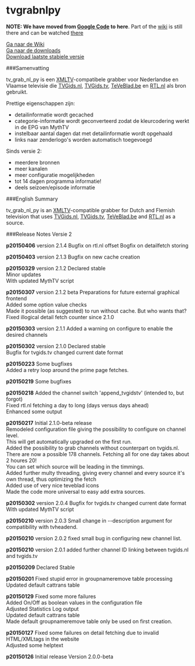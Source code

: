 # tvgrabnlpy
**NOTE: We have moved from [Google Code](https://code.google.com/p/tvgrabnlpy/) to here**. Part of the [wiki](https://code.google.com/p/tvgrabnlpy/w/list) is still there and can be watched [there](https://code.google.com/p/tvgrabnlpy/w/list)

[Ga naar de Wiki](https://github.com/tvgrabbers/tvgrabnlpy/wiki)  
[Ga naar de downloads](https://github.com/tvgrabbers/tvgrabnlpy/releases)  
[Download laatste stabiele versie](https://github.com/tvgrabbers/tvgrabnlpy/releases/latest)  

###Samenvatting

tv_grab_nl_py is een [XMLTV](http://xmltv.org)-compatibele grabber voor Nederlandse en Vlaamse televisie die [TVGids.nl](http://www.tvgids.nl), [TVGids.tv](http://www.tvgids.tv), [TeVeBlad.be](http://www.teveblad.be) en [RTL.nl](http://www.rtl.nl) als bron gebruikt.

Prettige eigenschappen zijn:
  * detailinformatie wordt gecached
  * categorie-informatie wordt geconverteerd zodat de kleurcodering werkt in de EPG van MythTV
  * instelbaar aantal dagen dat met detailinformatie wordt opgehaald
  * links naar zenderlogo's worden automatisch toegevoegd

Sinds versie 2:
  * meerdere bronnen
  * meer kanalen
  * meer configuratie mogelijkheden
  * tot 14 dagen programma informatie!
  * deels seizoen/episode informatie

###English Summary

tv_grab_nl_py is an [XMLTV](http://xmltv.org)-compatible grabber for Dutch and Flemish television that uses [TVGids.nl](http://www.tvgids.nl), [TVGids.tv](http://www.tvgids.tv), [TeVeBlad.be](http://www.teveblad.be) and [RTL.nl](http://www.rtl.nl) as a source.

###Release Notes Versie 2

**p20150406**   version 2.1.4
            Bugfix on rtl.nl offset
            Bogfix on detailfetch storing

**p20150403**   version 2.1.3
            Bugfix on new cache creation

**p20150329**   version 2.1.2 Declared stable  
            Minor updates  
            With updated MythTV script

**p20150307**   version 2.1.2 beta Preparations for future external graphical frontend  
            Added some option value checks  
            Made it possible (as suggested) to run without cache. But who wants that?  
            Fixed illogical detail fetch counter since 2.1.0  

**p20150303**   version 2.1.1 Added a warning on configure to enable the desired channels

**p20150302**   version 2.1.0 Declared stable  
            Bugfix for tvgids.tv changed current date format

**p20150223**   Some bugfixes  
            Added a retry loop around the prime page fetches.

**p20150219**   Some bugfixes

**p20150218**   Added the channel switch 'append_tvgidstv' (intended to, but forgot)  
            Fixed rtl.nl fetching a day to long (days versus days ahead)  
            Enhanced some output  

**p20150217**   Initial 2.1.0-beta release  
            Remodeled  configuration file giving the possibility to configure on channel level.  
            This will get automatically upgraded on the first run.  
            Added the possibility to grab channels without counterpart on tvgids.nl.  
            There are now a possible 178 channels. Fetching all for one day takes about 2 houres 20!  
            You can set which source will be leading in the timmings.  
            Added further multy threading, giving every channel and every source it's own thread, thus optimizing the fetch  
            Added use of very nice teveblad icons  
            Made the code more universal to easy add extra sources.

**p20150302**   version 2.0.4 Bugfix for tvgids.tv changed current date format  
            With updated MythTV script

**p20150210**   version 2.0.3 Small change in --description argument for compatibility with tvheadend.

**p20150210**   version 2.0.2 fixed small bug in configuring new channel list.

**p20150210**   version 2.0.1 added further channel ID linking between tvgids.nl and tvgids.tv

**p20150209**   Declared Stable

**p20150201**   Fixed stupid error in groupnameremove table processing  
            Updated default cattrans table

**p20150129**   Fixed some more failures  
            Added On/Off as boolean values in the configuration file  
            Adjusted Statistics Log output  
            Updated default cattrans table  
            Made default groupnameremove table only be used on first creation.

**p20150127**   Fixed some failures on detail fetching due to invalid HTML/XMLtags in the website  
            Adjusted some helptext

**p20150126**   Initial release Version 2.0.0-beta
